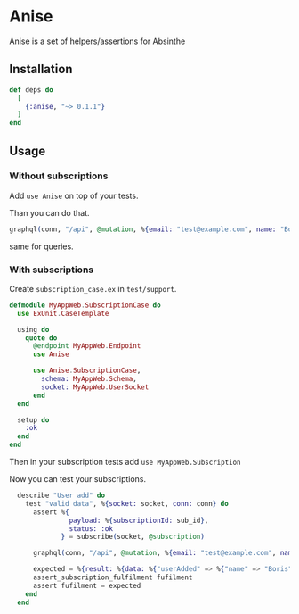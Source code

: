 # Anise

Anise is a set of helpers/assertions for Absinthe



## Installation

```elixir
def deps do
  [
    {:anise, "~> 0.1.1"}
  ]
end
```

## Usage

### Without subscriptions
Add `use Anise` on top of your tests. 

Than you can do that.

```elixir
graphql(conn, "/api", @mutation, %{email: "test@example.com", name: "Boris"})
```
same for queries.

### With subscriptions
Create `subscription_case.ex` in `test/support`.

```elixir
defmodule MyAppWeb.SubscriptionCase do
  use ExUnit.CaseTemplate

  using do
    quote do
      @endpoint MyAppWeb.Endpoint
      use Anise

      use Anise.SubscriptionCase,
        schema: MyAppWeb.Schema,
        socket: MyAppWeb.UserSocket
      end
  end

  setup do
    :ok
  end
end

```
Then in your subscription tests add `use MyAppWeb.Subscription`

Now you can test your subscriptions.

```elixir
  describe "User add" do
    test "valid data", %{socket: socket, conn: conn} do
      assert %{
               payload: %{subscriptionId: sub_id},
               status: :ok
             } = subscribe(socket, @subscription)

      graphql(conn, "/api", @mutation, %{email: "test@example.com", name: "Boris"})

      expected = %{result: %{data: %{"userAdded" => %{"name" => "Boris"}}}}
      assert_subscription_fulfilment fufilment
      assert fufilment = expected
    end
  end
```
